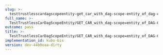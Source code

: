 ```yaml
---
slug: >-
  testtrustlesscardagscopeentity-get_car_with_dag-scope-entity_of_dag-cbor_with_links_(format-car)-header_x-content-type-options
full_name: >-
  TestTrustlessCarDagScopeEntity/GET_CAR_with_dag-scope=entity_of_DAG-CBOR_with_Links_(format=car)/Header_X-Content-Type-Options
outcome: pass
title: >-
  TestTrustlessCarDagScopeEntity/GET_CAR_with_dag-scope=entity_of_DAG-CBOR_with_Links_(format=car)/Header_X-Content-Type-Options
implementation_id: kubo-bis
version: dev-44b0eaa-dirty
---
```


